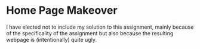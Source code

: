 # Home Page Makeover
I have elected not to include my solution to this assignment, mainly because of the specificality of the assignment but also because the resulting webpage is (intentionally) quite ugly. 
